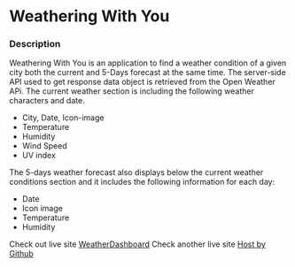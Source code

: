 # Weathering With You

### Description

Weathering With You is an application to find a weather condition of a given city both the current and 5-Days forecast at the same time.
The server-side API used to get response data object is retrieved from the Open Weather APi.
The current weather section is including the following weather characters and date.

- City, Date, Icon-image
- Temperature
- Humidity
- Wind Speed
- UV index

The 5-days weather forecast also displays below the current weather conditions section and it includes the following information for each day:

- Date
- Icon image
- Temperature
- Humidity

Check out live site [WeatherDashboard](https://weatherdashboards.netlify.app/)
Check another live site [Host by Github](https://sahiljanbandhu.github.io/Weather-Dashboard/)
